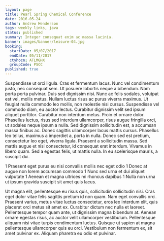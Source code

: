 ```yaml
---
layout: page
title: Pearl Spring Chemical Conference
date: 2016-05-24
author: Andrew Henderson
tags: weekly links, java
status: published
summary: Integer consequat enim ac massa lacinia.
banner: images/banner/leisure-04.jpg
booking:
  startDate: 05/07/2017
  endDate: 05/11/2017
  ctyhocn: ATLMGHX
  groupCode: PSCC
published: true
---
```

Suspendisse ut orci ligula. Cras et fermentum lacus. Nunc vel condimentum justo, nec consequat sem. Ut posuere lobortis neque a bibendum. Nam porta porta pulvinar. Duis sed dignissim nisi. Nunc ac felis sodales, volutpat est vel, mollis metus. Nullam luctus risus ac purus viverra maximus. Ut feugiat nulla commodo leo mollis, non molestie nisi cursus.
Suspendisse vel commodo diam, eu auctor lectus. Curabitur dignissim velit sed ipsum aliquet porttitor. Curabitur non interdum metus. Proin et ornare dolor. Phasellus luctus, risus sed interdum ullamcorper, risus augue fringilla orci, ut sodales neque ipsum a nulla. Sed dignissim sollicitudin est, a accumsan massa finibus ac. Donec sagittis ullamcorper lacus mattis cursus. Phasellus leo tellus, maximus a imperdiet a, porta in nulla. Donec sed est pretium, consectetur leo eget, viverra ligula. Praesent a sollicitudin massa. Sed mattis augue et nisi consectetur, id consequat erat interdum. Vivamus in libero quam. Sed a egestas felis, ut mattis nulla. In eu scelerisque mauris, a suscipit dui.

1 Praesent eget purus eu nisi convallis mollis nec eget odio
1 Donec at augue non lorem accumsan commodo
1 Nunc sed urna et dui aliquet vulputate
1 Aenean et magna ultrices mi rhoncus dapibus
1 Nulla non urna ut ipsum gravida suscipit sit amet quis lacus.

Ut magna elit, pellentesque eu risus quis, sollicitudin sollicitudin nisi. Cras eget dolor vitae felis sagittis pretium id non quam. Nam eget convallis orci. Praesent varius, metus vitae luctus consectetur, eros leo interdum elit, quis placerat orci metus sit amet ex. Curabitur dictum nec nulla et laoreet. Pellentesque tempor quam ante, ut dignissim magna bibendum at. Aenean ornare egestas risus, ac auctor velit ullamcorper vestibulum. Pellentesque aliquam nisi vitae turpis condimentum luctus. Quisque ut sapien at magna pellentesque ullamcorper quis eu orci. Vestibulum non fermentum ex, sit amet pulvinar ex. Aliquam pharetra eu odio et pulvinar.
